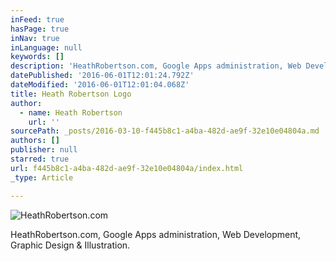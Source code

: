 ```yaml
---
inFeed: true
hasPage: true
inNav: true
inLanguage: null
keywords: []
description: 'HeathRobertson.com, Google Apps administration, Web Development, Graphic Design & Illustration.'
datePublished: '2016-06-01T12:01:24.792Z'
dateModified: '2016-06-01T12:01:04.068Z'
title: Heath Robertson Logo
author:
  - name: Heath Robertson
    url: ''
sourcePath: _posts/2016-03-10-f445b8c1-a4ba-482d-ae9f-32e10e04804a.md
authors: []
publisher: null
starred: true
url: f445b8c1-a4ba-482d-ae9f-32e10e04804a/index.html
_type: Article

---
```

![HeathRobertson.com](https://s3-us-west-2.amazonaws.com/the-grid-img/p/fea49c0ba5d70f55774bd6cfe77ea4782ac85514.png)

HeathRobertson.com, Google Apps administration, Web Development, Graphic Design & Illustration.